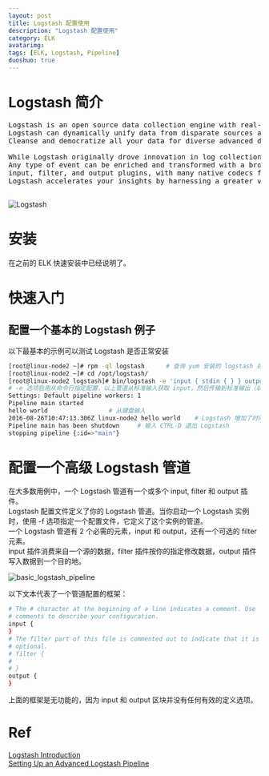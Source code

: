 ```yaml
---
layout: post
title: Logstash 配置使用
description: "Logstash 配置使用"
category: ELK
avatarimg:
tags: [ELK, Logstash, Pipeline]
duoshuo: true
---
```


# Logstash 简介

<pre>
Logstash is an open source data collection engine with real-time pipelining capabilities. 
Logstash can dynamically unify data from disparate sources and normalize the data into destinations of your choice.
Cleanse and democratize all your data for diverse advanced downstream analytics and visualization use cases.

While Logstash originally drove innovation in log collection, its capabilities extend well beyond that use case. 
Any type of event can be enriched and transformed with a broad array of 
input, filter, and output plugins, with many native codecs further simplifying the ingestion process. 
Logstash accelerates your insights by harnessing a greater volume and variety of data.

</pre>

![Logstash](https://www.elastic.co/guide/en/logstash/current/static/images/logstash.png)

# 安装

在之前的 ELK 快速安装中已经说明了。

# 快速入门

## 配置一个基本的 Logstash 例子

以下最基本的示例可以测试 Logstash 是否正常安装

```bash
[root@linux-node2 ~]# rpm -ql logstash		# 查询 yum 安装的 logstash 目录及文件
[root@linux-node2 ~]# cd /opt/logstash/
[root@linux-node2 logstash]# bin/logstash -e 'input { stdin { } } output { stdout { } }'
# -e 选项启用从命令行指定配置，以上管道从标准输入获取 input，然后传输到标准输出（以一个结构化的格式）
Settings: Default pipeline workers: 1
Pipeline main started
hello world					# 从键盘输入
2016-08-26T10:47:13.306Z linux-node2 hello world	# Logstash 增加了时间戳和主机名字段
Pipeline main has been shutdown		# 输入 CTRL-D 退出 Logstash
stopping pipeline {:id=>"main"}

```    

# 配置一个高级 Logstash 管道

在大多数用例中，一个 Logstash 管道有一个或多个 input, filter 和 output 插件。  
Logstash 配置文件定义了你的 Logstash 管道。当你启动一个 Logstash 实例时，使用 -f 选项指定一个配置文件，它定义了这个实例的管道。  
一个 Logstash 管道有 2 个必需的元素，input 和 output，还有一个可选的 filter 元素。  
input 插件消费来自一个源的数据，filter 插件按你的指定修改数据，output 插件写入数据到一个目的地。

![basic_logstash_pipeline](https://www.elastic.co/guide/en/logstash/current/static/images/basic_logstash_pipeline.png)

以下文本代表了一个管道配置的框架：

```bash
# The # character at the beginning of a line indicates a comment. Use
# comments to describe your configuration.
input {
}
# The filter part of this file is commented out to indicate that it is
# optional.
# filter {
#
# }
output {
}
```    

上面的框架是无功能的，因为 input 和 output 区块并没有任何有效的定义选项。


# Ref
[Logstash Introduction](https://www.elastic.co/guide/en/logstash/current/introduction.html)  
[Setting Up an Advanced Logstash Pipeline](https://www.elastic.co/guide/en/logstash/current/advanced-pipeline.html)  

